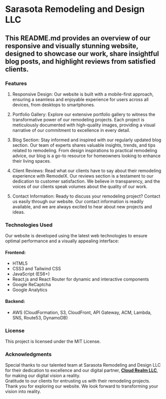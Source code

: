# Sarasota Remodeling and Design LLC

## This README.md provides an overview of our responsive and visually stunning website, designed to showcase our work, share insightful blog posts, and highlight reviews from satisfied clients.

### Features

1. Responsive Design:
   Our website is built with a mobile-first approach, ensuring a seamless and enjoyable experience for users across all devices, from desktops to smartphones.

2. Portfolio Gallery:
   Explore our extensive portfolio gallery to witness the transformative power of our remodeling projects. Each project is meticulously documented with high-quality images, providing a visual narrative of our commitment to excellence in every detail.

3. Blog Section:
   Stay informed and inspired with our regularly updated blog section. Our team of experts shares valuable insights, trends, and tips related to remodeling. From design inspirations to practical remodeling advice, our blog is a go-to resource for homeowners looking to enhance their living spaces.

4. Client Reviews:
   Read what our clients have to say about their remodeling experience with RemodelX. Our reviews section is a testament to our dedication to customer satisfaction. We believe in transparency, and the voices of our clients speak volumes about the quality of our work.

5. Contact Information:
   Ready to discuss your remodeling project? Contact us easily through our website. Our contact information is readily available, and we are always excited to hear about new projects and ideas.

### Technologies Used

Our website is developed using the latest web technologies to ensure optimal performance and a visually appealing interface:

#### Frontend:

-  HTML5
-  CSS3 and Tailwind CSS
-  JavaScript (ES6+)
-  React.js and React Router for dynamic and interactive components
-  Google ReCaptcha
-  Google Analytics

#### Backend:

-  AWS (CloudFormation, S3, CloudFront, API Gateway, ACM, Lambda, SNS, Route53, DynamoDB)

### License

This project is licensed under the MIT License.

### Acknowledgments

Special thanks to our talented team at Sarasota Remodeling and Design LLC for their dedication to excellence and our digital partner, **[Cloud Realm LLC](https://cloudrealmllc.com)**, for making our digital vision a reality. <br />Gratitude to our clients for entrusting us with their remodeling projects.<br />Thank you for exploring our website. We look forward to transforming your vision into reality.
